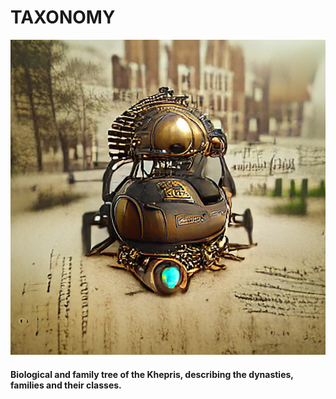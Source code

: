 # TAXONOMY

![](../../../.gitbook/assets/Khepri.jpg)

#### Biological and family tree of the Khepris, describing the dynasties, families and their classes.
